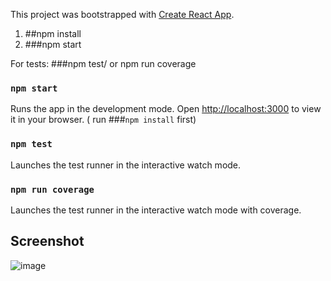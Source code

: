 This project was bootstrapped with [Create React App](https://github.com/facebook/create-react-app).

1) ##npm install
2) ###npm start

For tests: ###npm test/ or npm run coverage


### `npm start` 
Runs the app in the development mode. Open [http://localhost:3000](http://localhost:3000) to view it in your browser. ( run ###`npm install` first)

### `npm test` 
Launches the test runner in the interactive watch mode.

### `npm run coverage` 
Launches the test runner in the interactive watch mode with coverage.

## Screenshot

![image](https://github.com/Mihairz/Scrimba-React-1-Digital_business_card/assets/101760974/f61cf7e2-881a-4164-adc6-49483ade5661)
